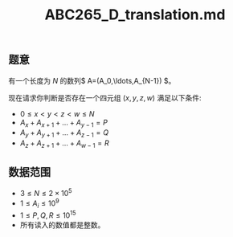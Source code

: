 ﻿---
title: "ABC265_D_translation.md"
tags: []
author: ""
created: ""
---

## 题意

有一个长度为 $N$ 的数列$ A=(A_0,\ldots,A_{N-1})
$。

现在请求你判断是否存在一个四元组 $(x,y,z,w)$ 满足以下条件:

- $0 \leq x < y < z < w \leq N$
- $A_x + A_{x+1} + \ldots + A_{y-1} = P$
- $A_y + A_{y+1} + \ldots + A_{z-1} = Q$
- $A_z + A_{z+1} + \ldots + A_{w-1} = R$

## 数据范围

- $3≤N≤2×10^5$
- $1 \leq A_i \leq 10^9$
- $1 \leq P,Q,R \leq 10^{15}$
- 所有读入的数值都是整数。

